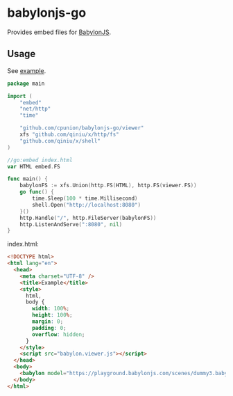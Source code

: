 # babylonjs-go

Provides embed files for [BabylonJS](https://babylonjs.com).

## Usage

See [example](example/main.go).

```go
package main

import (
	"embed"
	"net/http"
	"time"

	"github.com/cpunion/babylonjs-go/viewer"
	xfs "github.com/qiniu/x/http/fs"
	"github.com/qiniu/x/shell"
)

//go:embed index.html
var HTML embed.FS

func main() {
	babylonFS := xfs.Union(http.FS(HTML), http.FS(viewer.FS))
	go func() {
		time.Sleep(100 * time.Millisecond)
		shell.Open("http://localhost:8080")
	}()
	http.Handle("/", http.FileServer(babylonFS))
	http.ListenAndServe(":8080", nil)
}
```

index.html:

```html
<!DOCTYPE html>
<html lang="en">
  <head>
    <meta charset="UTF-8" />
    <title>Example</title>
    <style>
      html,
      body {
        width: 100%;
        height: 100%;
        margin: 0;
        padding: 0;
        overflow: hidden;
      }
    </style>
    <script src="babylon.viewer.js"></script>
  </head>
  <body>
    <babylon model="https://playground.babylonjs.com/scenes/dummy3.babylon" />
  </body>
</html>
```
